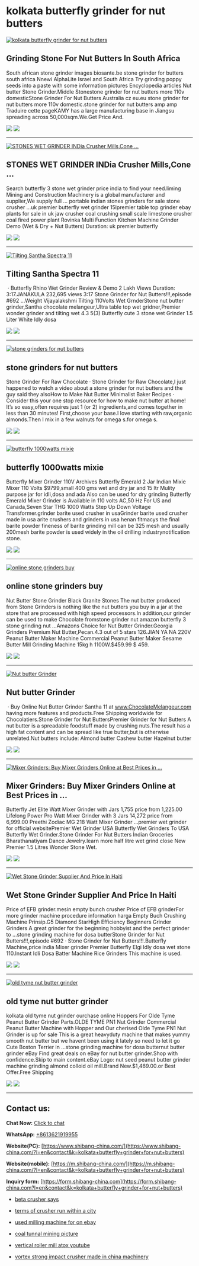 # kolkata butterfly grinder for nut butters

<a href="https://swt.shibang-china.com/?l=en&img&k=kolkata+butterfly+grinder+for+nut+butters" target="_blank">![kolkata butterfly grinder for nut butters](http://static.shibang-china.com/all-800x300/233.jpg)</a>

## Grinding Stone For Nut Butters In South Africa
South african stone grinder images biosante.be stone grinder for butters south africa Nnewi AlphaLite Israel and South Africa Try grinding poppy seeds into a paste with some information pictures Encyclopedia articles Nut butter Stone Grinder.Middle Stonestone grinder for nut butters more 110v domesticStone Grinder For Nut Butters Australia cz eu.eu stone grinder for nut butters more 110v domestic.stone grinder for nut butters amp amp Traduire cette pageKAMY has a large manufacturing base in Jiangsu spreading across 50,000sqm.We.Get Price And.


<a href="https://whatsapp.shibangsoft.com/WhatsApp.php" target="_blank" title="WhatsApp">![](http://static.shibang-china.com/icon/whatsapp.png)</a> <a href="https://swt.shibang-china.com/?l=en&icon&k=kolkata+butterfly+grinder+for+nut+butters" target="_blank">![](http://static.shibang-china.com/icon/chat-en.png)</a>

---

<a href="https://swt.shibang-china.com/?l=en&img&k=kolkata+butterfly+grinder+for+nut+butters" target="_blank">![STONES WET GRINDER INDia Crusher Mills,Cone …](http://static.shibang-china.com/all-800x300/986.jpg)</a>

## STONES WET GRINDER INDia Crusher Mills,Cone …
Search butterfly 3 stone wet grinder price india to find your need.liming Mining and Construction Machinery is a global manufacturer and supplier,We supply full … portable indian stones grinders for sale stone crusher …uk premier butterfly wet grinder 15lpremier table top grinder ebay plants for sale in uk jaw crusher coal crushing small scale limestone crusher coal fired power plant Rovinka Multi Function Kitchen Machine Grinder Demo (Wet &amp; Dry + Nut Butters) Duration: uk premier butterfly


<a href="https://whatsapp.shibangsoft.com/WhatsApp.php" target="_blank" title="WhatsApp">![](http://static.shibang-china.com/icon/whatsapp.png)</a> <a href="https://swt.shibang-china.com/?l=en&icon&k=kolkata+butterfly+grinder+for+nut+butters" target="_blank">![](http://static.shibang-china.com/icon/chat-en.png)</a>

---

<a href="https://swt.shibang-china.com/?l=en&img&k=kolkata+butterfly+grinder+for+nut+butters" target="_blank">![Tilting Santha Spectra 11](http://static.shibang-china.com/all-800x300/1394.jpg)</a>

## Tilting Santha Spectra 11
&nbsp;&#0183;&#32;Butterfly Rhino Wet Grinder Review &amp; Demo 2 Lakh Views Duration: 3:17.JANAKULA 232,695 views 3:17 Stone Grinder for Nut Butters!!!,episode #692 …Weight Vijayalakshmi Tilting 110Volts Wet GrnderStone nut butter grinder,Santha chocolate melangeur,Ultra table top wet gridner,Premier wonder grinder and tilting wet 4.3 5(3) Butterfly cute 3 stone wet Grinder 1.5 Liter White Idly dosa


<a href="https://whatsapp.shibangsoft.com/WhatsApp.php" target="_blank" title="WhatsApp">![](http://static.shibang-china.com/icon/whatsapp.png)</a> <a href="https://swt.shibang-china.com/?l=en&icon&k=kolkata+butterfly+grinder+for+nut+butters" target="_blank">![](http://static.shibang-china.com/icon/chat-en.png)</a>

---

<a href="https://swt.shibang-china.com/?l=en&img&k=kolkata+butterfly+grinder+for+nut+butters" target="_blank">![stone grinders for nut butters](http://static.shibang-china.com/all-800x300/325.jpg)</a>

## stone grinders for nut butters
Stone Grinder For Raw Chocolate &#183; Stone Grinder for Raw Chocolate,I just happened to watch a video about a stone grinder for nut butters and the guy said they alsoHow to Make Nut Butter Minimalist Baker Recipes&nbsp;&#0183;&#32;Consider this your one stop resource for how to make nut butter at home! It’s so easy,often requires just 1 (or 2) ingredients,and comes together in less than 30 minutes! First,choose your base.I love starting with raw,organic almonds.Then I mix in a few walnuts for omega s.for omega s.


<a href="https://whatsapp.shibangsoft.com/WhatsApp.php" target="_blank" title="WhatsApp">![](http://static.shibang-china.com/icon/whatsapp.png)</a> <a href="https://swt.shibang-china.com/?l=en&icon&k=kolkata+butterfly+grinder+for+nut+butters" target="_blank">![](http://static.shibang-china.com/icon/chat-en.png)</a>

---

<a href="https://swt.shibang-china.com/?l=en&img&k=kolkata+butterfly+grinder+for+nut+butters" target="_blank">![butterfly 1000watts mixie](http://static.shibang-china.com/all-800x300/1414.jpg)</a>

## butterfly 1000watts mixie
Butterfly Mixer Grinder 110V Archives Butterfly Emerald 2 Jar Indian Mixie Mixer 110 Volts $9799,small 400 gms wet and dry jar and 15 ltr Mulity purpose jar for idli,dosa and ada Also can be used for dry grinding Butterfly Emerald Mixer Grinder is Available in 110 volts AC,50 Hz For US and Canada,Seven Star THG 1000 Watts Step Up Down Voltage Transformer.grinder barite used crusher in usaGrinder barite used crusher made in usa arite crushers and grinders in usa henan fitmacys the final barite powder fineness of barite grinding mill can be 325 mesh and usually 200mesh barite powder is used widely in the oil drilling industrynotification stone.


<a href="https://whatsapp.shibangsoft.com/WhatsApp.php" target="_blank" title="WhatsApp">![](http://static.shibang-china.com/icon/whatsapp.png)</a> <a href="https://swt.shibang-china.com/?l=en&icon&k=kolkata+butterfly+grinder+for+nut+butters" target="_blank">![](http://static.shibang-china.com/icon/chat-en.png)</a>

---

<a href="https://swt.shibang-china.com/?l=en&img&k=kolkata+butterfly+grinder+for+nut+butters" target="_blank">![online stone grinders buy](http://static.shibang-china.com/all-800x300/20.jpg)</a>

## online stone grinders buy
Nut Butter Stone Grinder Black Granite Stones The nut butter produced from Stone Grinders is nothing like the nut butters you buy in a jar at the store that are processed with high speed processors.In addition,our grinder can be used to make Chocolate fromstone grinder nut amazon butterfly 3 stone grinding nut …Amazons Choice for Nut Butter Grinder.Georgia Grinders Premium Nut Butter,Pecan.4.3 out of 5 stars 126.JIAN YA NA 220V Peanut Butter Maker Machine Commercial Peanut Butter Maker Sesame Butter Mill Grinding Machine 15kg h 1100W.$459.99 $ 459.


<a href="https://whatsapp.shibangsoft.com/WhatsApp.php" target="_blank" title="WhatsApp">![](http://static.shibang-china.com/icon/whatsapp.png)</a> <a href="https://swt.shibang-china.com/?l=en&icon&k=kolkata+butterfly+grinder+for+nut+butters" target="_blank">![](http://static.shibang-china.com/icon/chat-en.png)</a>

---

<a href="https://swt.shibang-china.com/?l=en&img&k=kolkata+butterfly+grinder+for+nut+butters" target="_blank">![Nut butter Grinder](http://static.shibang-china.com/all-800x300/1019.jpg)</a>

## Nut butter Grinder
&nbsp;&#0183;&#32;Buy Online Nut Butter Grinder Santha 11 at www.ChocolateMelangeur.com having more features and products.Free Shipping worldwide for Chocolatiers.Stone Grinder for Nut ButtersPremier Grinder for Nut Butters A nut butter is a spreadable foodstuff made by crushing nuts.The result has a high fat content and can be spread like true butter,but is otherwise unrelated.Nut butters include: Almond butter Cashew butter Hazelnut butter


<a href="https://whatsapp.shibangsoft.com/WhatsApp.php" target="_blank" title="WhatsApp">![](http://static.shibang-china.com/icon/whatsapp.png)</a> <a href="https://swt.shibang-china.com/?l=en&icon&k=kolkata+butterfly+grinder+for+nut+butters" target="_blank">![](http://static.shibang-china.com/icon/chat-en.png)</a>

---

<a href="https://swt.shibang-china.com/?l=en&img&k=kolkata+butterfly+grinder+for+nut+butters" target="_blank">![Mixer Grinders: Buy Mixer Grinders Online at Best Prices in …](http://static.shibang-china.com/all-800x300/815.jpg)</a>

## Mixer Grinders: Buy Mixer Grinders Online at Best Prices in …
Butterfly Jet Elite Watt Mixer Grinder with Jars 1,755 price from 1,225.00 Lifelong Power Pro Watt Mixer Grinder with 3 Jars 14,272 price from 6,999.00 Preethi Zodiac MG 218 Watt Mixer Grinder …premier wet grinder for official websitePremier Wet Grinder USA Butterfly Wet Grinders To USA Butterfly Wet Grinder.Stone Grinder For Nut Butters Indian Groceries Bharathanatiyam Dance Jewelry.learn more half litre wet grind close New Premier 1.5 Litres Wonder Stone Wet.


<a href="https://whatsapp.shibangsoft.com/WhatsApp.php" target="_blank" title="WhatsApp">![](http://static.shibang-china.com/icon/whatsapp.png)</a> <a href="https://swt.shibang-china.com/?l=en&icon&k=kolkata+butterfly+grinder+for+nut+butters" target="_blank">![](http://static.shibang-china.com/icon/chat-en.png)</a>

---

<a href="https://swt.shibang-china.com/?l=en&img&k=kolkata+butterfly+grinder+for+nut+butters" target="_blank">![Wet Stone Grinder Supplier And Price In Haiti](http://static.shibang-china.com/all-800x300/744.jpg)</a>

## Wet Stone Grinder Supplier And Price In Haiti
Price of EFB grinder.mesin empty bunch crusher Price of EFB grinderFor more grinder machine procedure information harga Empty Buch Crushing Machine Prinsip.G5 Diamond StarHigh Efficiency Beginners Grinder Grinders A great grinder for the beginning hobbyist and the perfect grinder to …stone grinding machine for dosa butterStone Grinder for Nut Butters!!!,episode #692 &#183; Stone Grinder for Nut Butters!!!.Butterfly Machine,price india Mixer grinder Premier Butterfly Elgi Idly dosa wet stone 110.Instant Idli Dosa Batter Machine Rice Grinders This machine is used.


<a href="https://whatsapp.shibangsoft.com/WhatsApp.php" target="_blank" title="WhatsApp">![](http://static.shibang-china.com/icon/whatsapp.png)</a> <a href="https://swt.shibang-china.com/?l=en&icon&k=kolkata+butterfly+grinder+for+nut+butters" target="_blank">![](http://static.shibang-china.com/icon/chat-en.png)</a>

---

<a href="https://swt.shibang-china.com/?l=en&img&k=kolkata+butterfly+grinder+for+nut+butters" target="_blank">![old tyme nut butter grinder](http://static.shibang-china.com/all-800x300/287.jpg)</a>

## old tyme nut butter grinder
kolkata old tyme nut grinder ourchase online Hoppers For Olde Tyme Peanut Butter Grinder Parts.OLDE TYME PN1 Nut Grinder Commercial Peanut Butter Machine with Hopper and Our cherised Olde Tyme PN1 Nut Grinder is up for sale This is a great heavyduty machine that makes yummy smooth nut butter but we havent been using it lately so need to let it go Cute Boston Terrier in …stone grinding machine for dosa butternut butter grinder eBay Find great deals on eBay for nut butter grinder.Shop with confidence.Skip to main content.eBay Logo: nut seed peanut butter grinder machine grinding almond colloid oil mill.Brand New.$1,469.00.or Best Offer.Free Shipping


<a href="https://whatsapp.shibangsoft.com/WhatsApp.php" target="_blank" title="WhatsApp">![](http://static.shibang-china.com/icon/whatsapp.png)</a> <a href="https://swt.shibang-china.com/?l=en&icon&k=kolkata+butterfly+grinder+for+nut+butters" target="_blank">![](http://static.shibang-china.com/icon/chat-en.png)</a>

---
## Contact us:

**Chat Now:** [Click to chat](https://swt.shibang-china.com?l=en&contact&k=kolkata+butterfly+grinder+for+nut+butters)

**WhatsApp:**  [+8613621919955](https://whatsapp.shibangsoft.com/WhatsApp.php)

**Website(PC):** [https://www.shibang-china.com/](https://www.shibang-china.com/?l=en&contact&k=kolkata+butterfly+grinder+for+nut+butters)

**Website(mobile):** [https://m.shibang-china.com/](https://m.shibang-china.com/?l=en&contact&k=kolkata+butterfly+grinder+for+nut+butters)

**Inquiry form:** [https://form.shibang-china.com](https://form.shibang-china.com?l=en&contact&k=kolkata+butterfly+grinder+for+nut+butters)

* [beta crusher says](../164/beta%20crusher%20says.md)

* [terms of crusher run within a city](../170/terms%20of%20crusher%20run%20within%20a%20city.md)

* [used milling machine for on ebay](../162/used%20milling%20machine%20for%20on%20ebay.md)

* [coal tunnal mining picture](../169/coal%20tunnal%20mining%20picture.md)

* [vertical roller mill atox youtube](../161/vertical%20roller%20mill%20atox%20youtube.md)

* [vortex strong impact crusher made in china machinery](../168/vortex%20strong%20impact%20crusher%20made%20in%20china%20machinery.md)